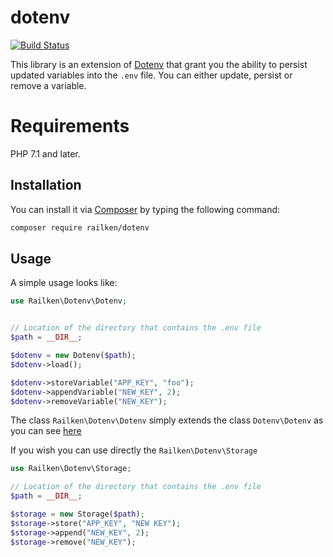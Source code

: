 # dotenv

[![Build Status](https://travis-ci.org/railken/dotenv.svg?branch=master)](https://travis-ci.org/railken/dotenv)

This library is an extension of [Dotenv](https://github.com/vlucas/phpdotenv) that grant you the ability to persist updated variables into the `.env` file.
You can either update, persist or remove a variable.

# Requirements

PHP 7.1 and later.

## Installation

You can install it via [Composer](https://getcomposer.org/) by typing the following command:

```bash
composer require railken/dotenv
```

## Usage

A simple usage looks like: 

```php
use Railken\Dotenv\Dotenv;


// Location of the directory that contains the .env file
$path = __DIR__; 

$dotenv = new Dotenv($path);
$dotenv->load();

$dotenv->storeVariable("APP_KEY", "foo");
$dotenv->appendVariable("NEW_KEY", 2);
$dotenv->removeVariable("NEW_KEY");
```

The class `Railken\Dotenv\Dotenv` simply extends the class `Dotenv\Dotenv` as you can see [here](https://github.com/railken/dotenv/blob/master/src/Dotenv.php#L6)

If you wish you can use directly the `Railken\Dotenv\Storage`

```php
use Railken\Dotenv\Storage;

// Location of the directory that contains the .env file
$path = __DIR__; 

$storage = new Storage($path);
$storage->store("APP_KEY", "NEW KEY");
$storage->append("NEW_KEY", 2);
$storage->remove("NEW_KEY");
```
